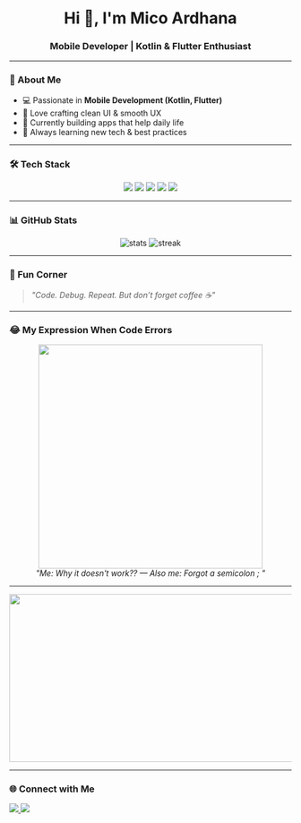 <h1 align="center">Hi 👋, I'm Mico Ardhana</h1>
<h3 align="center">Mobile Developer | Kotlin & Flutter Enthusiast</h3>

---

### 🌸 About Me  
- 💻 Passionate in **Mobile Development (Kotlin, Flutter)**  
- 🎨 Love crafting clean UI & smooth UX  
- 🚀 Currently building apps that help daily life  
- 🌱 Always learning new tech & best practices  

---

### 🛠️ Tech Stack  
<p align="center">
  <img src="https://img.shields.io/badge/Kotlin-7F52FF?style=for-the-badge&logo=kotlin&logoColor=white"/>
  <img src="https://img.shields.io/badge/Flutter-02569B?style=for-the-badge&logo=flutter&logoColor=white"/>
  <img src="https://img.shields.io/badge/Dart-0175C2?style=for-the-badge&logo=dart&logoColor=white"/>
  <img src="https://img.shields.io/badge/Firebase-FFCA28?style=for-the-badge&logo=firebase&logoColor=black"/>
  <img src="https://img.shields.io/badge/GitHub-181717?style=for-the-badge&logo=github&logoColor=white"/>
</p>

---

### 📊 GitHub Stats
<p align="center">
  <img src="https://github-readme-stats.vercel.app/api?username=micoardhana090701&show_icons=true&theme=tokyonight" alt="stats"/>
  <img src="https://github-readme-streak-stats.herokuapp.com/?user=micoardhana090701&theme=tokyonight" alt="streak"/>
</p>

---

### 🎵 Fun Corner
> *"Code. Debug. Repeat. But don’t forget coffee ☕"*  

---

### 😂 My Expression When Code Errors
<p align="center">
  <img src="https://media.giphy.com/media/3oEjI6SIIHBdRxXI40/giphy.gif" width="400"/>
  <br/>
  <i>"Me: Why it doesn't work?? — Also me: Forgot a semicolon ; "</i>
</p>

---

<p align="center">
  <img src="https://media0.giphy.com/media/v1.Y2lkPTc5MGI3NjExMnN3b3oyNml3Y3hsbWZ4cXU4a25sdnF5cGtoMG1mOWpocHF6MDNqMCZlcD12MV9pbnRlcm5hbF9naWZfYnlfaWQmY3Q9Zw/rWq6jZ0yNkMit0VfoW/giphy.gif" width="600" height="300">
</p>

---

### 🌐 Connect with Me
<p align="left">
  <a href="https://linkedin.com/in/micoyumnaardhana" target="blank">
    <img src="https://img.shields.io/badge/LinkedIn-%230077B5.svg?&style=for-the-badge&logo=linkedin&logoColor=white" />
  </a>
  <a href="mailto:micoardhana@gmail.com">
    <img src="https://img.shields.io/badge/Gmail-D14836?style=for-the-badge&logo=gmail&logoColor=white" />
  </a>
</p>
